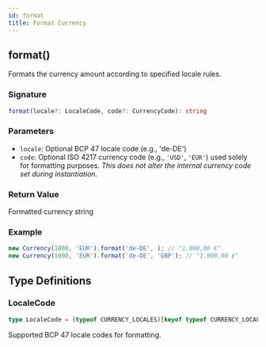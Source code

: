 ```yaml
---
id: format
title: Format Currency
---
```


<!-- markdownlint-disable-file MD024 -->
## format()

Formats the currency amount according to specified locale rules.

### Signature

```typescript
format(locale?: LocaleCode, code?: CurrencyCode): string
```

### Parameters

- `locale`: Optional BCP 47 locale code (e.g., 'de-DE')
- `code`: Optional ISO 4217 currency code (e.g., `'USD'`, `'EUR'`) used solely for formatting purposes. _This does not alter the internal currency code set during instantiation._

### Return Value

Formatted currency string

### Example

```javascript
new Currency(1000, 'EUR').format('de-DE', ); // "1.000,00 €"
new Currency(1000, 'EUR').format('de-DE', 'GBP'); // "1.000,00 £"
```

## Type Definitions

### LocaleCode

```typescript
type LocaleCode = (typeof CURRENCY_LOCALES)[keyof typeof CURRENCY_LOCALES] | (typeof LOCALE_CODES)[number]
```

Supported BCP 47 locale codes for formatting.
